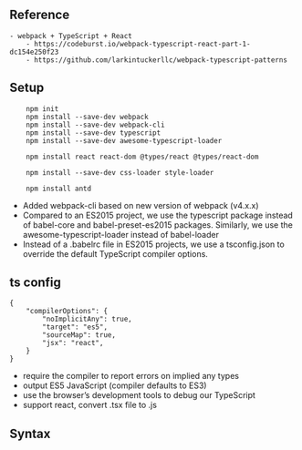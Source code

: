 ## Reference
    - webpack + TypeScript + React
        - https://codeburst.io/webpack-typescript-react-part-1-dc154e250f23
        - https://github.com/larkintuckerllc/webpack-typescript-patterns

## Setup
```
    npm init
    npm install --save-dev webpack
    npm install --save-dev webpack-cli
    npm install --save-dev typescript
    npm install --save-dev awesome-typescript-loader

    npm install react react-dom @types/react @types/react-dom

    npm install --save-dev css-loader style-loader

    npm install antd
```
- Added webpack-cli based on new version of webpack (v4.x.x)
- Compared to an ES2015 project, we use the typescript package instead of babel-core and babel-preset-es2015 packages. Similarly, we use the awesome-typescript-loader instead of babel-loader
- Instead of a .babelrc file in ES2015 projects, we use a tsconfig.json to override the default TypeScript compiler options.


## ts config
```
{
    "compilerOptions": {
        "noImplicitAny": true,
        "target": "es5", 
        "sourceMap": true,
        "jsx": "react",
    }
}
```
- require the compiler to report errors on implied any types
- output ES5 JavaScript (compiler defaults to ES3)
- use the browser’s development tools to debug our TypeScript
- support react, convert .tsx file to .js 

## Syntax
